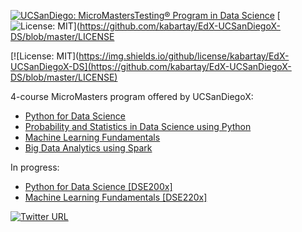 [![UCSanDiego: MicroMastersTesting<sup>&reg;</sup> Program in Data Science](https://img.shields.io/badge/UCSanDiego-MicroMasters%C2%AE%20Program%20in%20Data%20Science-blue)](https://www.edx.org/micromasters/uc-san-diegox-data-science) [![License: MIT](https://img.shields.io/badge/License-MIT-green.svg)](https://github.com/kabartay/EdX-UCSanDiegoX-DS/blob/master/LICENSE

[![License: MIT](https://img.shields.io/github/license/kabartay/EdX-UCSanDiegoX-DS](https://github.com/kabartay/EdX-UCSanDiegoX-DS/blob/master/LICENSE)

4-course MicroMasters program offered by UCSanDiegoX:

* [Python for Data Science](https://www.edx.org/course/python-for-data-science-2)
* [Probability and Statistics in Data Science using Python](https://www.edx.org/course/probability-and-statistics-in-data-science-using-p)
* [Machine Learning Fundamentals](https://www.edx.org/course/machine-learning-fundamentals-2)
* [Big Data Analytics using Spark](https://www.edx.org/course/big-data-analytics-using-spark)

In progress:
* [Python for Data Science [DSE200x]](https://github.com/kabartay/EdX-UCSanDiegoX-DS/tree/master/DSE200x)
* [Machine Learning Fundamentals [DSE220x]](https://github.com/kabartay/EdX-UCSanDiegoX-DS/tree/master/DSE220x)

[![Twitter URL](https://img.shields.io/twitter/url/https/twitter.com/fold_left.svg?style=social&label=Follow%20%40circassia_ai)](https://twitter.com/circassia_ai)

